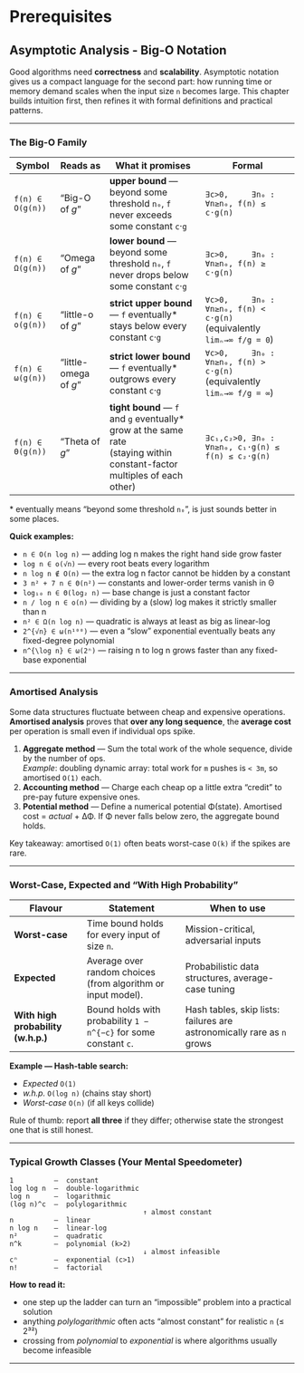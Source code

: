 # Prerequisites

## Asymptotic Analysis - Big-O Notation

Good algorithms need **correctness** and **scalability**.
Asymptotic notation gives us a compact language for the second part:
how running time or memory demand scales when the input size `n` becomes large.
This chapter builds intuition first, then refines it with formal definitions
and practical patterns.

---

### The Big-O Family

| Symbol           | Reads as              | What it promises                                                                                                                      | Formal                                                                 |
|------------------|-----------------------|---------------------------------------------------------------------------------------------------------------------------------------|------------------------------------------------------------------------|
| `f(n) ∈ O(g(n))` | “Big-O of *g*”        | **upper bound**        — beyond some threshold `n₀`, `f` never exceeds some constant `c`·`g`                                          | `∃c>0,     ∃n₀ : ∀n≥n₀, f(n) ≤ c·g(n)`                                 |
| `f(n) ∈ Ω(g(n))` | “Omega of *g*”        | **lower bound**        — beyond some threshold `n₀`, `f` never drops below some constant `c`·`g`                                      | `∃c>0,     ∃n₀ : ∀n≥n₀, f(n) ≥ c·g(n)`                                 |
| `f(n) ∈ o(g(n))` | “little-o of *g*”     | **strict upper bound** — `f` eventually\* stays below every constant `c`·`g`                                                          | `∀c>0,     ∃n₀ : ∀n≥n₀, f(n) < c·g(n)` (equivalently `limₙ→∞ f/g = 0`) |
| `f(n) ∈ ω(g(n))` | “little-omega of *g*” | **strict lower bound** — `f` eventually\* outgrows every constant `c`·`g`                                                             | `∀c>0,     ∃n₀ : ∀n≥n₀, f(n) > c·g(n)` (equivalently `limₙ→∞ f/g = ∞`) |
| `f(n) ∈ Θ(g(n))` | “Theta of *g*”        | **tight bound**        — `f` and `g` eventually\* grow at the same rate <br> (staying within constant-factor multiples of each other) | `∃c₁,c₂>0, ∃n₀ : ∀n≥n₀, c₁·g(n) ≤ f(n) ≤ c₂·g(n)`                      |

\* eventually means “beyond some threshold `n₀`”, is just sounds better in some places.

**Quick examples:**

* `n ∈ O(n log n)` — adding log n makes the right hand side grow faster
* `log n ∈ o(√n)` — every root beats every logarithm
* `n log n ∉ O(n)` — the extra log n factor cannot be hidden by a constant
* `3 n² + 7 n ∈ Θ(n²)` — constants and lower-order terms vanish in Θ
* `log₁₀ n ∈ Θ(log₂ n)` — base change is just a constant factor
* `n / log n ∈ o(n)` — dividing by a (slow) log makes it strictly smaller than n
* `n² ∈ Ω(n log n)` — quadratic is always at least as big as linear-log
* `2^{√n} ∈ ω(n¹⁰⁰)` — even a “slow” exponential eventually beats any fixed-degree polynomial
* `n^{\log n} ∈ ω(2ⁿ)` — raising n to log n grows faster than any fixed-base exponential

---

### Amortised Analysis

Some data structures fluctuate between cheap and expensive operations.
**Amortised analysis** proves that **over any long sequence**,
the **average cost** per operation is small even if individual ops spike.

1. **Aggregate method** — Sum the total work of the whole sequence, divide by the number of ops.
   <br>*Example*: doubling dynamic array: total work for `m` pushes is `< 3m`, so amortised `O(1)` each.
2. **Accounting method** — Charge each cheap op a little extra “credit” to pre-pay future expensive ones.
3. **Potential method** — Define a numerical potential Φ(state).
   Amortised cost = *actual* + ΔΦ. If Φ never falls below zero, the aggregate bound holds.

Key takeaway: amortised `O(1)` often beats worst-case `O(k)` if the spikes are rare.

---

### Worst-Case, Expected and “With High Probability”

| Flavour                            | Statement                                                        | When to use                                                            |
|------------------------------------|------------------------------------------------------------------|------------------------------------------------------------------------|
| **Worst-case**                     | Time bound holds for every input of size `n`.                    | Mission-critical, adversarial inputs                                   |
| **Expected**                       | Average over random choices (from algorithm or input model).     | Probabilistic data structures, average-case tuning                     |
| **With high probability (w.h.p.)** | Bound holds with probability `1 − n^{−c}` for some constant `c`. | Hash tables, skip lists: failures are astronomically rare as `n` grows |

**Example — Hash-table search:**

- *Expected* `O(1)`
- *w.h.p.* `O(log n)` (chains stay short)
- *Worst-case* `O(n)` (if all keys collide)

Rule of thumb: report **all three** if they differ; otherwise state the strongest one that is still honest.

---

### Typical Growth Classes (Your Mental Speedometer)

```
1          —  constant
log log n  —  double-logarithmic
log n      —  logarithmic
(log n)^c  —  polylogarithmic
                                 ↑ almost constant
n          —  linear
n log n    —  linear-log
n²         —  quadratic
n^k        —  polynomial (k>2)
                                 ↓ almost infeasible
cⁿ         —  exponential (c>1)
n!         —  factorial
```

**How to read it:**

* one step up the ladder can turn an “impossible” problem into a practical solution
* anything *polylogarithmic* often acts “almost constant” for realistic `n` (≤ 2³²)
* crossing from *polynomial* to *exponential* is where algorithms usually become infeasible

---
